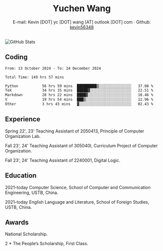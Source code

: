  <center>
     <h1>Yuchen Wang</h1>
     <div>
         <span>
             E-mail:
             Kevin [DOT] yc [DOT] wang [AT] outlook [DOT] com
         </span>
         ·
         <span>
             Github:
             <a href="https://github.com/kevin56348">kevin56348</a>
         </span>
     </div>
 </center>
<br>
<p><img src="https://github-readme-stats.vercel.app/api?username=kevin56348&amp;show_icons=true" alt="GitHub Stats"></p>

## Coding

<!-- ![Top Langs](https://github-readme-stats.vercel.app/api/top-langs/?username=kevin56348) -->

<!--START_SECTION:waka-->

```txt
From: 13 October 2024 - To: 24 December 2024

Total Time: 149 hrs 57 mins

Python           56 hrs 59 mins  █████████▒░░░░░░░░░░░░░░░   37.08 %
TeX              34 hrs 35 mins  █████▓░░░░░░░░░░░░░░░░░░░   22.51 %
Markdown         28 hrs 22 mins  ████▓░░░░░░░░░░░░░░░░░░░░   18.46 %
V                19 hrs 54 mins  ███▒░░░░░░░░░░░░░░░░░░░░░   12.96 %
Other            3 hrs 43 mins   ▓░░░░░░░░░░░░░░░░░░░░░░░░   02.43 %
```

<!--END_SECTION:waka-->

## Experience 

Spring 22', 23' Teaching Assistant of 2050413, Principle of Computer Organization Lab.

Fall 23', 24' Teaching Assistant of 305040I, Curriculum Project of Computer Organization.

Fall 23', 24' Teaching Assistant of 2240001, Digital Logic.

## Education

2021-today Computer Science, School of Computer and Communication Engineering, USTB, China.

2021-today English Language and Literature, School of Foreign Studies, USTB, China.

## Awards

National Scholarship.

2 * The People’s Scholarship, First Class.
